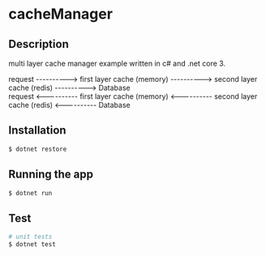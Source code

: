 # cacheManager


## Description

multi layer cache manager example written in c# and .net core 3.

request ----------> first layer cache (memory) ----------> second layer cache (redis) ----------> Database
<br/>
request <---------- first layer cache (memory) <---------- second layer cache (redis) <---------- Database

## Installation

```bash
$ dotnet restore
```

## Running the app

```bash
$ dotnet run
```

## Test

```bash
# unit tests
$ dotnet test
```
